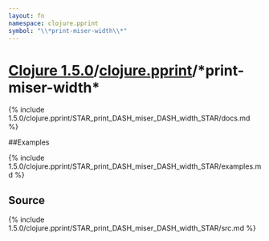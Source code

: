 ```yaml
---
layout: fn
namespace: clojure.pprint
symbol: "\\*print-miser-width\\*"
---
```


# [Clojure 1.5.0](../../)/[clojure.pprint](../)/\*print-miser-width\*

{% include 1.5.0/clojure.pprint/STAR_print_DASH_miser_DASH_width_STAR/docs.md %}

##Examples

{% include 1.5.0/clojure.pprint/STAR_print_DASH_miser_DASH_width_STAR/examples.md %}
## Source
{% include 1.5.0/clojure.pprint/STAR_print_DASH_miser_DASH_width_STAR/src.md %}

